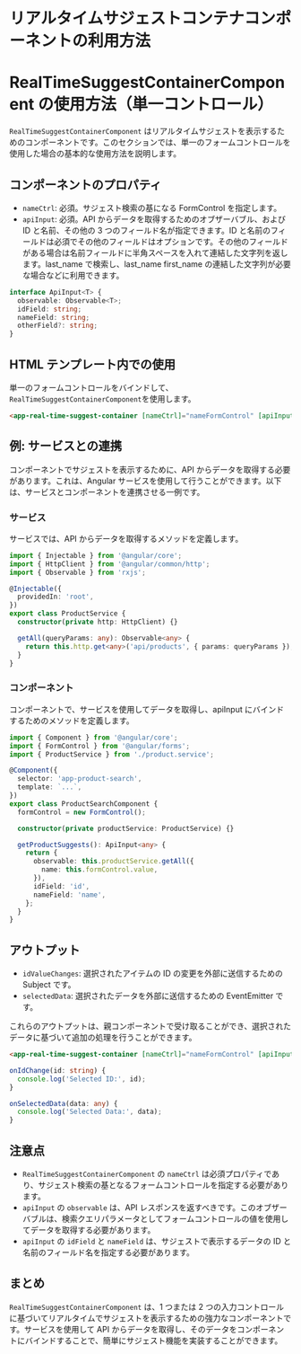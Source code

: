 # リアルタイムサジェストコンテナコンポーネントの利用方法

# RealTimeSuggestContainerComponent の使用方法（単一コントロール）

`RealTimeSuggestContainerComponent` はリアルタイムサジェストを表示するためのコンポーネントです。このセクションでは、単一のフォームコントロールを使用した場合の基本的な使用方法を説明します。

## コンポーネントのプロパティ

- `nameCtrl`: 必須。サジェスト検索の基になる FormControl を指定します。
- `apiInput`: 必須。API からデータを取得するためのオブザーバブル、および ID と名前、その他の 3 つのフィールド名が指定できます。ID と名前のフィールドは必須でその他のフィールドはオプションです。その他のフィールドがある場合は名前フィールドに半角スペースを入れて連結した文字列を返します。last_name で検索し、last_name first_name の連結した文字列が必要な場合などに利用できます。

```typescript
interface ApiInput<T> {
  observable: Observable<T>;
  idField: string;
  nameField: string;
  otherField?: string;
}
```

## HTML テンプレート内での使用

単一のフォームコントロールをバインドして、`RealTimeSuggestContainerComponent`を使用します。

```html
<app-real-time-suggest-container [nameCtrl]="nameFormControl" [apiInput]="getProductSuggests()"> </app-real-time-suggest-container>
```

## 例: サービスとの連携

コンポーネントでサジェストを表示するために、API からデータを取得する必要があります。これは、Angular サービスを使用して行うことができます。以下は、サービスとコンポーネントを連携させる一例です。

### サービス

サービスでは、API からデータを取得するメソッドを定義します。

```typescript
import { Injectable } from '@angular/core';
import { HttpClient } from '@angular/common/http';
import { Observable } from 'rxjs';

@Injectable({
  providedIn: 'root',
})
export class ProductService {
  constructor(private http: HttpClient) {}

  getAll(queryParams: any): Observable<any> {
    return this.http.get<any>('api/products', { params: queryParams });
  }
}
```

### コンポーネント

コンポーネントで、サービスを使用してデータを取得し、apiInput にバインドするためのメソッドを定義します。

```typescript
import { Component } from '@angular/core';
import { FormControl } from '@angular/forms';
import { ProductService } from './product.service';

@Component({
  selector: 'app-product-search',
  template: `...`,
})
export class ProductSearchComponent {
  formControl = new FormControl();

  constructor(private productService: ProductService) {}

  getProductSuggests(): ApiInput<any> {
    return {
      observable: this.productService.getAll({
        name: this.formControl.value,
      }),
      idField: 'id',
      nameField: 'name',
    };
  }
}
```

## アウトプット

- `idValueChanges`: 選択されたアイテムの ID の変更を外部に送信するための Subject です。
- `selectedData`: 選択されたデータを外部に送信するための EventEmitter です。

これらのアウトプットは、親コンポーネントで受け取ることができ、選択されたデータに基づいて追加の処理を行うことができます。

```html
<app-real-time-suggest-container [nameCtrl]="nameFormControl" [apiInput]="getProductSuggests()" (idValueChanges)="onIdChange($event)" (selectedData)="onSelectedData($event)"> </app-real-time-suggest-container>
```

```typescript
onIdChange(id: string) {
  console.log('Selected ID:', id);
}

onSelectedData(data: any) {
  console.log('Selected Data:', data);
}
```

## 注意点

- `RealTimeSuggestContainerComponent` の `nameCtrl` は必須プロパティであり、サジェスト検索の基となるフォームコントロールを指定する必要があります。
- `apiInput` の `observable` は、API レスポンスを返すべきです。このオブザーバブルは、検索クエリパラメータとしてフォームコントロールの値を使用してデータを取得する必要があります。
- `apiInput` の `idField` と `nameField` は、サジェストで表示するデータの ID と名前のフィールド名を指定する必要があります。

## まとめ

`RealTimeSuggestContainerComponent` は、1 つまたは 2 つの入力コントロールに基づいてリアルタイムでサジェストを表示するための強力なコンポーネントです。サービスを使用して API からデータを取得し、そのデータをコンポーネントにバインドすることで、簡単にサジェスト機能を実装することができます。
